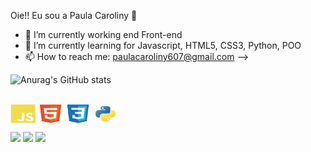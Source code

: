 Oie!! Eu sou a Paula Caroliny 👋

- 🔭 I’m currently working end Front-end
- 🌱 I’m currently learning for Javascript, HTML5, CSS3, Python, POO
- 📫 How to reach me: paulacaroliny607@gmail.com
--> 

![Anurag's GitHub stats](https://github-readme-stats.vercel.app/api?username=PaulaCaroliny&theme=synthwave&show_icons=true)
   
<i class="devicon-adonisjs-original "></i>
          
<div style="display: inline_block"><br>
  <img align="center" alt="Rafa-Js" height="30" width="40" src="https://raw.githubusercontent.com/devicons/devicon/master/icons/javascript/javascript-plain.svg">
  <img align="center" alt="Rafa-HTML" height="30" width="40" src="https://raw.githubusercontent.com/devicons/devicon/master/icons/html5/html5-original.svg">
  <img align="center" alt="Rafa-CSS" height="30" width="40" src="https://raw.githubusercontent.com/devicons/devicon/master/icons/css3/css3-original.svg">
  <img align="center" alt="Rafa-Python" height="30" width="40" src="https://raw.githubusercontent.com/devicons/devicon/master/icons/python/python-original.svg">
</div> 
<p></p>
<div> 
  <a href="https://www.instagram.com/paulacarolin.yy/" target="_blank"><img src="https://img.shields.io/badge/-Instagram-%23E4405F?style=for-the-badge&logo=instagram&logoColor=white" target="_blank"></a>
  <a href = "mailto:paulacaroliny@gmail.com"><img src="https://img.shields.io/badge/-Gmail-%23333?style=for-the-badge&logo=gmail&logoColor=white" target="_blank"></a>
  <a href="https://www.linkedin.com/in/paula-caroliny-8975aa263/" target="_blank"><img src="https://img.shields.io/badge/-LinkedIn-%230077B5?style=for-the-badge&logo=linkedin&logoColor=white" target="_blank"></a>   
</div>
